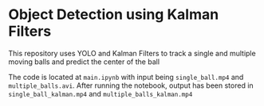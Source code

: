 # Object Detection using Kalman Filters

This repository uses YOLO and Kalman Filters to track a single and multiple moving balls and predict the center of the ball

The code is located at ```main.ipynb``` with input being ```single_ball.mp4``` and ```multiple_balls.avi```. After running the notebook, output has been stored in ```single_ball_kalman.mp4``` and ```multiple_balls_kalman.mp4```